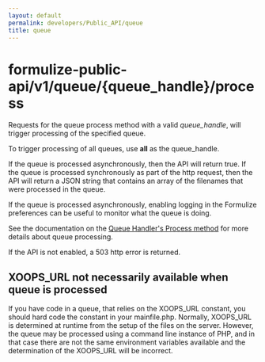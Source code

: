```yaml
---
layout: default
permalink: developers/Public_API/queue
title: queue
---
```


# formulize-public-api/v1/queue/{queue_handle}/process

Requests for the queue process method with a valid _queue_handle_, will trigger processing of the specified queue.

To trigger processing of all queues, use __all__ as the queue_handle.

If the queue is processed asynchronously, then the API will return true. If the queue is processed synchronously as part of the http request, then the API will return a JSON string that contains an array of the filenames that were processed in the queue.

If the queue is processed asynchronously, enabling logging in the Formulize preferences can be useful to monitor what the queue is doing.

See the documentation on the [Queue Handler's Process method](../API/classes/queue_handler/process) for more details about queue processing.

If the API is not enabled, a 503 http error is returned.

## XOOPS_URL not necessarily available when queue is processed

If you have code in a queue, that relies on the XOOPS_URL constant, you should hard code the constant in your mainfile.php. Normally, XOOPS_URL is determined at runtime from the setup of the files on the server. However, the queue may be processed using a command line instance of PHP, and in that case there are not the same environment variables available and the determination of the XOOPS_URL will be incorrect.
